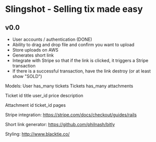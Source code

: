 # Slingshot - Selling tix made easy

## v0.0

* User accounts / authentication (DONE)
* Ability to drag and drop file and confirm you want to upload
* Store uploads on AWS
* Generates short link
* Integrate with Stripe so that if the link is clicked, it triggers a Stripe transaction
* If there is a successful transaction, have the link destroy (or at least show "SOLD")


Models:
User has_many tickets
Tickets has_many attachments

Ticket
  id
  title
  user_id
  price
  description

Attachment
  id
  ticket_id
  pages


Stripe integration:
https://stripe.com/docs/checkout/guides/rails

Short link generator:
https://github.com/philnash/bitly

Styling:
http://www.blacktie.co/